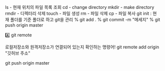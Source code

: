 ls - 현재 위치의 파일 목록 조회
cd - change directory
mkdir - make directory
rmdir - 디렉터리 삭제
touch - 파일 생성
rm - 파일 삭제
cp - 파일 복사 
git init : 현재 폴더를 기준 폴더로 하고 git을 관리
% git add .
% git commit -m "메세지"
% git push origin master 

4️⃣ git remote

로컬저장소와 원격저장소가 연결되어 있는지 확인하는 명령어!
git remote add origin "깃허브 주소"

git push origin master 